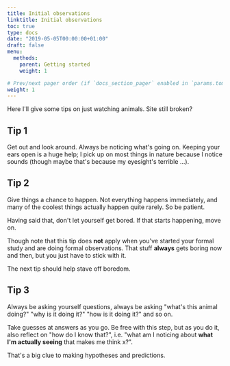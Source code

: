 ```yaml
---
title: Initial observations
linktitle: Initial observations
toc: true
type: docs
date: "2019-05-05T00:00:00+01:00"
draft: false
menu:
  methods:
    parent: Getting started
    weight: 1

# Prev/next pager order (if `docs_section_pager` enabled in `params.toml`)
weight: 1
---
```


Here I'll give some tips on just watching animals. Site still broken?



## Tip 1

Get out and look around. Always be noticing what's going on. Keeping your ears open is a huge help; I pick up on most things in nature because I notice sounds (though maybe that's because my eyesight's terrible ...).


## Tip 2

Give things a chance to happen. Not everything happens immediately, and many of the coolest things actually happen quite rarely. So be patient.

Having said that, don't let yourself get bored. If that starts happening, move on.

Though note that this tip does **not** apply when you've started your formal study and are doing formal observations.  That stuff **always** gets boring now and then, but you just have to stick with it.

The next tip should help stave off boredom.

## Tip 3

Always be asking yourself questions, always be asking "what's this animal doing?" "why is it doing it?" "how is it doing it?" and so on.

Take guesses at answers as you go. Be free with this step, but as you do it, also reflect on "how do I know that?", i.e. "what am I noticing about **what I'm actually seeing** that makes me think x?".

That's a big clue to making hypotheses and predictions.

